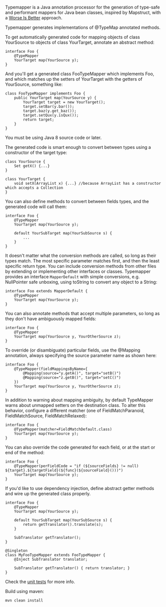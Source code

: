 Typemapper is a Java annotation processor for the generation of type-safe and performant mappers for Java bean classes, inspired by Mapstruct, with a [Worse Is Better](https://en.wikipedia.org/wiki/Worse_is_better) approach.

Typemapper generates implementations of @TypeMap annotated methods.

To get automatically generated code for mapping objects of class YourSource to objects of class YourTarget, annotate an abstract method:

    interface Foo {
        @TypeMapper
        YourTarget map(YourSource y);
    }

And you'll get a generated class FooTypeMapper which implements Foo, and which matches up the setters of YourTarget with the getters of YourSource, something like:

    class FooTypeMapper implements Foo {
        public YourTarget map(YourSource y) {
            YourTarget target = new YourTarget();
            target.setBar(y.bar());
            target.baz(y.get_baz());
            target.setQux(y.isQux());
            return target;
        }
    }

You must be using Java 8 source code or later.

The generated code is smart enough to convert between types using a constructor of the target type:

    class YourSource {
        Set getX() {...}
    }

    class YourTarget {
        void setX(ArrayList x) {...} //because ArrayList has a constructor which accepts a Collection
    }

You can also define methods to convert between fields types, and the generated code will call them:

    interface Foo {
        @TypeMapper
        YourTarget map(YourSource y);

        default YourSubTarget map(YourSubSource s) {
            ...
        }
    }

It doesn't matter what the conversion methods are called, so long as their types match. The most specific parameter matches first, and then the least specific return type. You can include conversion methods from other files by extending or implementing other interfaces or classes. Typemapper provides an interface `MapperDefault` with simple conversions, e.g. NullPointer safe unboxing, using toString to convert any object to a String:

    interface Foo extends MapperDefault {
        @TypeMapper
        YourTarget map(YourSource y);
    }

You can also annotate methods that accept multiple parameters, so long as they don't have ambiguously mapped fields:

    interface Foo {
        @TypeMapper
        YourTarget map(YourSource y, YourOtherSource z);
    }

To override (or disambiguate) particular fields, use the @Mapping annotation, always specifying the source parameter name as shown here:

    interface Foo {
        @TypeMapper(fieldMappingsByName={
            @Mapping(source="y.getA()", target="setB()")
            @Mapping(source="z.getB()", target="setC()")
        })
        YourTarget map(YourSource y, YourOtherSource z);
    }

In addition to warning about mapping ambiguity, by default TypeMapper warns about unmapped setters on the destination class. To alter this behavior, configure a different matcher (one of FieldMatchParanoid, FieldMatchSource, FieldMatchRelaxed):

    interface Foo {
        @TypeMapper(matcher=FieldMatchDefault.class)
        YourTarget map(YourSource y);
    }


You can also override the code generated for each field, or at the start or end of the method:

    interface Foo {
        @TypeMapper(perFieldCode = "if (${sourceFields} != null) ${target}.${targetField}(${func}(${sourceField}()))")
        YourTarget map(YourSource y);
    }

If you'd like to use dependency injection, define abstract getter methods and wire up the generated class properly.

    interface Foo {
        @TypeMapper
        YourTarget map(YourSource y);

        default YourSubTarget map(YourSubSource s) {
            return getTranslator().translate(s);
        }

        SubTranslator getTranslator();
    }

    @Singleton
    class MyFooTypeMapper extends FooTypeMapper {
        @Inject SubTranslator translator;

        SubTranslator getTranslator() { return translator; }
    }

Check the [unit tests](src/test/java/test/) for more info.

Build using maven:

    mvn clean install

